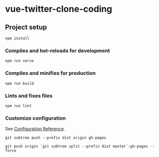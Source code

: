 # vue-twitter-clone-coding

## Project setup
```
npm install
```

### Compiles and hot-reloads for development
```
npm run serve
```

### Compiles and minifies for production
```
npm run build
```

### Lints and fixes files
```
npm run lint
```

### Customize configuration
See [Configuration Reference](https://cli.vuejs.org/config/).

```
git subtree push --prefix dist origin gh-pages
```

```
git push origin `git subtree split --prefix dist master`:gh-pages --force
```

